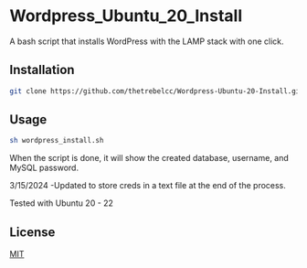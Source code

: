 # Wordpress_Ubuntu_20_Install

A bash script that installs WordPress with the LAMP stack with one click.  
## Installation

```bash
git clone https://github.com/thetrebelcc/Wordpress-Ubuntu-20-Install.git
```


## Usage

```bash
sh wordpress_install.sh
```

When the script is done, it will show the created database, username, and MySQL password. 

3/15/2024
-Updated to store creds in a text file at the end of the process. 

Tested with Ubuntu 20 - 22 



## License
[MIT](https://choosealicense.com/licenses/mit/)
